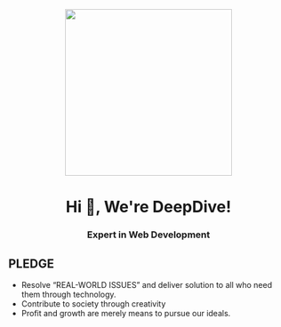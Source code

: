 <div align="center">
<img src="https://www.deepdive.sh/wp-content/uploads/2024/11/logo.tp_-1024x1024.png" width="300px">
<h1>Hi 👋, We're DeepDive!</h1>
<h3>Expert in Web Development</h3>
</div>

## PLEDGE
- Resolve “REAL-WORLD ISSUES” and deliver solution to all who need them through technology.
- Contribute to society through creativity
- Profit and growth are merely means to pursue our ideals.

